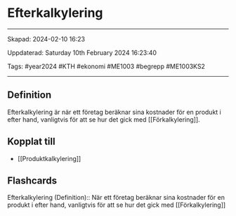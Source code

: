 # Efterkalkylering

---

Skapad: 2024-02-10 16:23

Uppdaterad: Saturday 10th February 2024 16:23:40

Tags: #year2024 #KTH #ekonomi #ME1003 #begrepp #ME1003KS2

---

## Definition

Efterkalkylering är när ett företag beräknar sina kostnader för en produkt i efter hand, vanligtvis för att se hur det gick med [[Förkalkylering]].

## Kopplat till

- [[Produktkalkylering]]

## Flashcards

Efterkalkylering (Definition):: När ett företag beräknar sina kostnader för en produkt i efter hand, vanligtvis för att se hur det gick med [[Förkalkylering]]
